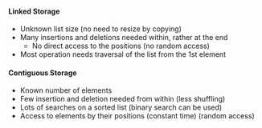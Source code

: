 #### Linked Storage
- Unknown list size (no need to resize by copying)
- Many insertions and deletions needed within, rather at the end
	- No direct access to the positions (no random access)
- Most operation needs traversal of the list from the 1st element

#### Contiguous Storage
- Known number of elements
- Few insertion and deletion needed from within (less shuffling)
- Lots of searches on a sorted list (binary search can be used)
- Access to elements by their positions (constant time) (random access)